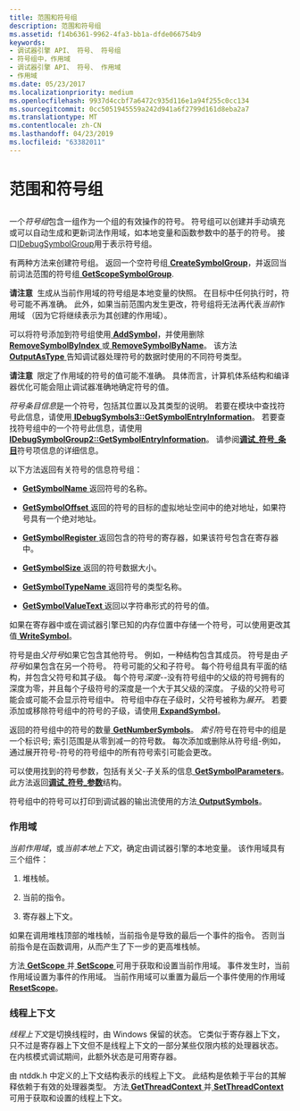 ```yaml
---
title: 范围和符号组
description: 范围和符号组
ms.assetid: f14b6361-9962-4fa3-bb1a-dfde066754b9
keywords:
- 调试器引擎 API、 符号、 符号组
- 符号组中，作用域
- 调试器引擎 API、 符号、 作用域
- 作用域
ms.date: 05/23/2017
ms.localizationpriority: medium
ms.openlocfilehash: 9937d4ccbf7a6472c935d116e1a94f255c0cc134
ms.sourcegitcommit: 0cc5051945559a242d941a6f2799d161d8eba2a7
ms.translationtype: MT
ms.contentlocale: zh-CN
ms.lasthandoff: 04/23/2019
ms.locfileid: "63382011"
---
```

# <a name="scopes-and-symbol-groups"></a>范围和符号组


## <span id="ddk_scopes_and_symbol_groups_dbx"></span><span id="DDK_SCOPES_AND_SYMBOL_GROUPS_DBX"></span>


一个*符号组*包含一组作为一个组的有效操作的符号。 符号组可以创建并手动填充或可以自动生成和更新词法作用域，如本地变量和函数参数中的基于的符号。 接口[IDebugSymbolGroup](https://msdn.microsoft.com/library/windows/hardware/ff550838)用于表示符号组。

有两种方法来创建符号组。 返回一个空符号组[ **CreateSymbolGroup**](https://msdn.microsoft.com/library/windows/hardware/ff540093)，并返回当前词法范围的符号组[ **GetScopeSymbolGroup**](https://msdn.microsoft.com/library/windows/hardware/ff548280).

**请注意**  生成从当前作用域的符号组是本地变量的快照。 在目标中任何执行时，符号可能不再准确。 此外，如果当前范围内发生更改，符号组将无法再代表*当前*作用域 （因为它将继续表示为其创建的作用域）。

 

可以将符号添加到符号组使用[ **AddSymbol**](https://msdn.microsoft.com/library/windows/hardware/ff537925)，并使用删除[ **RemoveSymbolByIndex** ](https://msdn.microsoft.com/library/windows/hardware/ff554510)或[ **RemoveSymbolByName**](https://msdn.microsoft.com/library/windows/hardware/ff554518)。 该方法[ **OutputAsType** ](https://msdn.microsoft.com/library/windows/hardware/ff553191)告知调试器处理符号的数据时使用的不同符号类型。

**请注意**  限定了作用域的符号的值可能不准确。 具体而言，计算机体系结构和编译器优化可能会阻止调试器准确地确定符号的值。

 

*符号条目信息*是一个符号，包括其位置以及其类型的说明。 若要在模块中查找符号此信息，请使用[ **IDebugSymbols3::GetSymbolEntryInformation**](https://msdn.microsoft.com/library/windows/hardware/ff548484)。 若要查找符号组中的一个符号此信息，请使用[ **IDebugSymbolGroup2::GetSymbolEntryInformation**](https://msdn.microsoft.com/library/windows/hardware/ff548487)。 请参阅[**调试\_符号\_条目**](https://msdn.microsoft.com/library/windows/hardware/ff541662)符号项信息的详细信息。

以下方法返回有关符号的信息符号组：

-   [**GetSymbolName** ](https://msdn.microsoft.com/library/windows/hardware/ff549121)返回符号的名称。

-   [**GetSymbolOffset** ](https://msdn.microsoft.com/library/windows/hardware/ff549135)返回的符号的目标的虚拟地址空间中的绝对地址，如果符号具有一个绝对地址。

-   [**GetSymbolRegister** ](https://msdn.microsoft.com/library/windows/hardware/ff549165)返回包含的符号的寄存器，如果该符号包含在寄存器中。

-   [**GetSymbolSize** ](https://msdn.microsoft.com/library/windows/hardware/ff549169)返回的符号数据大小。

-   [**GetSymbolTypeName** ](https://msdn.microsoft.com/library/windows/hardware/ff549188)返回符号的类型名称。

-   [**GetSymbolValueText** ](https://msdn.microsoft.com/library/windows/hardware/ff549201)返回以字符串形式的符号的值。

如果在寄存器中或在调试器引擎已知的内存位置中存储一个符号，可以使用更改其值[ **WriteSymbol**](https://msdn.microsoft.com/library/windows/hardware/ff561457)。

符号是由*父符号*如果它包含其他符号。 例如，一种结构包含其成员。 符号是由*子符号*如果包含在另一个符号。 符号可能的父和子符号。 每个符号组具有平面的结构，并包含父符号和其子级。 每个符号*深度*--没有符号组中的父级的符号拥有的深度为零，并且每个子级符号的深度是一个大于其父级的深度。 子级的父符号可能会或可能不会显示符号组中。 符号组中存在子级时，父符号被称为*展开*。 若要添加或移除符号组中的符号的子级，请使用[ **ExpandSymbol**](https://msdn.microsoft.com/library/windows/hardware/ff543271)。

返回的符号组中的符号的数量[ **GetNumberSymbols**](https://msdn.microsoft.com/library/windows/hardware/ff547975)。 *索引*符号在符号中的组是一个标识号; 索引范围是从零到减一的符号数。 每次添加或删除从符号组-例如，通过展开符号-符号的符号组中的所有符号索引可能会更改。

可以使用找到的符号参数，包括有关父-子关系的信息[ **GetSymbolParameters**](https://msdn.microsoft.com/library/windows/hardware/ff549146)。 此方法返回[**调试\_符号\_参数**](https://msdn.microsoft.com/library/windows/hardware/ff541673)结构。

符号组中的符号可以打印到调试器的输出流使用的方法[ **OutputSymbols**](https://msdn.microsoft.com/library/windows/hardware/ff553264)。

### <a name="span-idscopesspanspan-idscopesspanscopes"></a><span id="scopes"></span><span id="SCOPES"></span>作用域

*当前作用域*，或*当前本地上下文*，确定由调试器引擎的本地变量。 该作用域具有三个组件：

1.  堆栈帧。

2.  当前的指令。

3.  寄存器上下文。

如果在调用堆栈顶部的堆栈帧，当前指令是导致的最后一个事件的指令。 否则当前指令是在函数调用，从而产生了下一步的更高堆栈帧。

方法[ **GetScope** ](https://msdn.microsoft.com/library/windows/hardware/ff548270)并[ **SetScope** ](https://msdn.microsoft.com/library/windows/hardware/ff556773)可用于获取和设置当前作用域。 事件发生时，当前作用域设置为事件的作用域。 当前作用域可以重置为最后一个事件使用的作用域[ **ResetScope**](https://msdn.microsoft.com/library/windows/hardware/ff554577)。

### <a name="span-idthread-contextspanspan-idthreadcontextspanthread-context"></a><span id="thread-context"></span><span id="THREAD_CONTEXT"></span>线程上下文

*线程上下文*是切换线程时，由 Windows 保留的状态。 它类似于寄存器上下文，只不过是寄存器上下文但不是线程上下文的一部分某些仅限内核的处理器状态。 在内核模式调试期间，此额外状态是可用寄存器。

由 ntddk.h 中定义的上下文结构表示的线程上下文。 此结构是依赖于平台的其解释依赖于有效的处理器类型。 方法[ **GetThreadContext** ](https://msdn.microsoft.com/library/windows/hardware/ff549291)并[ **SetThreadContext** ](https://msdn.microsoft.com/library/windows/hardware/ff556829)可用于获取和设置的线程上下文。

 

 





